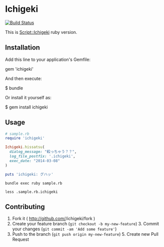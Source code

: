 # Ichigeki
[![Build Status ](https://api.travis-ci.org/Konboi/ichigeki.png?branch=master)](https://travis-ci.org/konboi/ichigeki)

This is [Script::Ichigeki](https://github.com/Songmu/p5-Script-Ichigeki) ruby version.

## Installation

Add this line to your application's Gemfile:

gem 'ichigeki'

And then execute:

$ bundle

Or install it yourself as:

$ gem install ichigeki

## Usage

```ruby
# sample.rb
require 'ichigeki'

Ichigeki.hissatsu(
  dialog_message: "殺っちゃう？？",
  log_file_postfix: '.ichigeki',
  exec_date: "2014-03-08"
)

puts 'ichigeki: グハッ'

```

```
bundle exec ruby sample.rb
```

```
less .sample.rb.ichigeki
```

## Contributing

1. Fork it ( http://github.com/<my-github-username>/ichigeki/fork )
2. Create your feature branch (`git checkout -b my-new-feature`)
    3. Commit your changes (`git commit -am 'Add some feature'`)
4. Push to the branch (`git push origin my-new-feature`)
    5. Create new Pull Request

